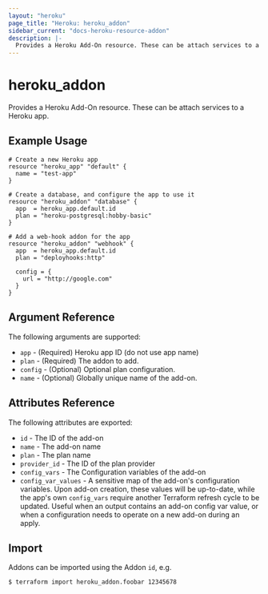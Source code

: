 ```yaml
---
layout: "heroku"
page_title: "Heroku: heroku_addon"
sidebar_current: "docs-heroku-resource-addon"
description: |-
  Provides a Heroku Add-On resource. These can be attach services to a Heroku app.
---
```


# heroku\_addon

Provides a Heroku Add-On resource. These can be attach
services to a Heroku app.

## Example Usage

```hcl-terraform
# Create a new Heroku app
resource "heroku_app" "default" {
  name = "test-app"
}

# Create a database, and configure the app to use it
resource "heroku_addon" "database" {
  app  = heroku_app.default.id
  plan = "heroku-postgresql:hobby-basic"
}

# Add a web-hook addon for the app
resource "heroku_addon" "webhook" {
  app  = heroku_app.default.id
  plan = "deployhooks:http"

  config = {
    url = "http://google.com"
  }
}
```

## Argument Reference

The following arguments are supported:

* `app` - (Required) Heroku app ID (do not use app name)
* `plan` - (Required) The addon to add.
* `config` - (Optional) Optional plan configuration.
* `name` - (Optional) Globally unique name of the add-on.

## Attributes Reference

The following attributes are exported:

* `id` - The ID of the add-on
* `name` - The add-on name
* `plan` - The plan name
* `provider_id` - The ID of the plan provider
* `config_vars` - The Configuration variables of the add-on
* `config_var_values` - A sensitive map of the add-on's configuration variables. Upon add-on creation, these values will be up-to-date, while the app's own `config_vars` require another Terraform refresh cycle to be updated. Useful when an output contains an add-on config var value, or when a configuration needs to operate on a new add-on during an apply.

## Import

Addons can be imported using the Addon `id`, e.g.

```
$ terraform import heroku_addon.foobar 12345678
```
